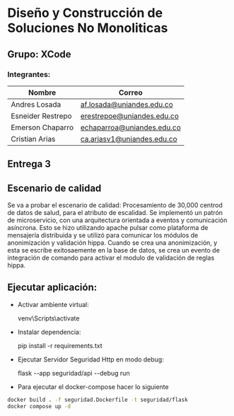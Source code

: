 # Diseño y Construcción de Soluciones No Monoliticas

## Grupo: XCode
### Integrantes:
| Nombre                        | Correo                                                            |
| ----------------------------- | ----------------------------------------------------------------- |
|Andres Losada|af.losada@uniandes.edu.co|
|Esneider Restrepo|erestrepoe@uniandes.edu.co|
|Emerson Chaparro|echaparroa@uniandes.edu.co|
|Cristian Arias|ca.ariasv1@uniandes.edu.co|

## Entrega 3

## Escenario de calidad

Se va a probar el escenario de calidad: Procesamiento de 30,000 centrod de datos de salud, para el atributo de escalidad.
Se implementó un patrón de microservicio, con una arquitectura orientada a eventos y comunicación asíncrona. 
Esto se hizo utilizando apache pulsar como plataforma de mensajería distribuida y se utilizó para comunicar los módulos de anonimización y validación hippa.
Cuando se crea una anonimización, y esta se escribe exitosaemente en la base de datos, se crea un evento de integración de comando para activar el
modulo de validación de reglas hippa.

## Ejecutar aplicación:

 - Activar ambiente virtual:

    venv\Scripts\activate

 - Instalar dependencia: 

    pip install -r requirements.txt

 - Ejecutar Servidor Seguridad Http en modo debug:

    flask --app seguridad/api --debug run
    
 - Para ejecutar el docker-compose hacer lo siguiente

 ```bash
docker build . -f seguridad.Dockerfile -t seguridad/flask
docker compose up -d
 ```
